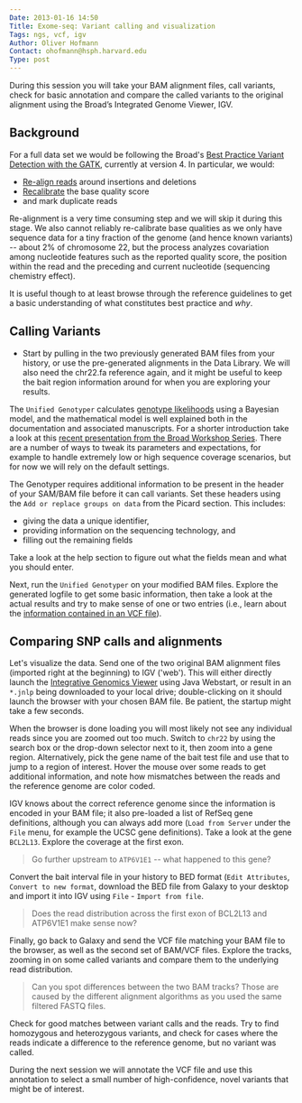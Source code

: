 ```yaml
---
Date: 2013-01-16 14:50
Title: Exome-seq: Variant calling and visualization
Tags: ngs, vcf, igv
Author: Oliver Hofmann
Contact: ohofmann@hsph.harvard.edu
Type: post
---
```


During this session you will take your BAM alignment files, call variants, check for basic annotation and compare the called variants to the original alignment using the Broad’s Integrated Genome Viewer, IGV.

## Background

For a full data set we would be following the Broad's [Best Practice Variant Detection with the GATK](http://gatkforums.broadinstitute.org/discussion/1186/best-practice-variant-detection-with-the-gatk-v4-for-release-2-0), currently at version 4. In particular, we would:

* [Re-align reads](http://www.broadinstitute.org/gsa/wiki/index.php/Local_realignment_around_indels) around insertions and deletions
* [Recalibrate](http://www.broadinstitute.org/gsa/wiki/index.php/Base_quality_score_recalibration) the base quality score
* and mark duplicate reads

Re-alignment is a very time consuming step and we will skip it during this stage. We also cannot reliably re-calibrate base qualities as we only have sequence data for a tiny fraction of the genome (and hence known variants) -- about 2% of chromosome 22, but the process analyzes covariation among nucleotide features such as the reported quality score, the position within the read and the preceding and current nucleotide (sequencing chemistry effect).

It is useful though to at least browse through the reference guidelines to get a basic understanding of what constitutes best practice and _why_.


## Calling Variants

*  Start by pulling in the two previously generated BAM files from your history, or use the pre-generated alignments in the Data Library. We will also need the chr22.fa reference again, and it might be useful to keep the bait region information around for when you are exploring your results.

The `Unified Genotyper` calculates [genotype likelihoods](http://www.broadinstitute.org/gsa/wiki/index.php/Unified_genotyper) using a Bayesian model, and the mathematical model is well explained both in the documentation and associated manuscripts. For a shorter introduction take a look at this [recent presentation from the Broad Workshop Series](https://dl.dropbox.com/u/407047/Blog/Documents/Broad_WS_GATK.pdf). There are a number of ways to tweak its parameters and expectations, for example to handle extremely low or high sequence coverage scenarios, but for now we will rely on the default settings.

The Genotyper requires additional information to be present in the header of your SAM/BAM file before it can call variants. Set these headers using the `Add or replace groups on data` from the Picard section. This includes:

* giving the data a unique identifier, 
* providing information on the sequencing technology, and
* filling out the remaining fields

Take a look at the help section to figure out what the fields mean and what you should enter.

Next, run the `Unified Genotyper` on your modified BAM files. Explore the generated logfile to get some basic information, then take a look at the actual results and try to make sense of one or two entries (i.e., learn about the [information contained in an VCF file](http://www.1000genomes.org/node/101)).


## Comparing SNP calls and alignments

Let's visualize the data. Send one of the two original BAM alignment files (imported right at the beginning) to IGV ('web'). This will either directly launch the [Integrative Genomics Viewer](http://www.broadinstitute.org/igv/) using Java Webstart, or result in an `*.jnlp` being downloaded to your local drive; double-clicking on it should launch the browser with your chosen BAM file. Be patient, the startup might take a few seconds.

When the browser is done loading you will most likely not see any individual reads since you are zoomed out too much. Switch to `chr22` by using the search box or the drop-down selector next to it, then zoom into a gene region. Alternatively, pick the gene name of the bait test file and use that to jump to a region of interest. Hover the mouse over some reads to get additional information, and note how mismatches between the reads and the reference genome are color coded.

IGV knows about the correct reference genome since the information is encoded in your BAM file; it also pre-loaded a list of RefSeq gene definitions, although you can always add more (`Load from Server` under the `File` menu, for example the UCSC gene definitions). Take a look at the gene `BCL2L13`. Explore the coverage at the first exon. 

> Go further upstream to `ATP6V1E1` -- what happened to this gene? 

Convert the bait interval file in your history to BED format (`Edit Attributes`, `Convert to new format`, download the BED file from Galaxy to your desktop and import it into IGV using `File` - `Import from file`. 

> Does the read distribution across the first exon of BCL2L13 and ATP6V1E1 make sense now?

Finally, go back to Galaxy and send the VCF file matching your BAM file to the browser, as well as the second set of BAM/VCF files. Explore the tracks, zooming in on some called variants and compare them to the underlying read distribution. 

> Can you spot differences between the two BAM tracks? Those are caused by the different alignment algorithms as you used the same filtered FASTQ files.

Check for good matches between variant calls and the reads. Try to find homozygous and heterozygous variants, and check for cases where the reads indicate a difference to the reference genome, but no variant was called.

During the next session we will annotate the VCF file and use this annotation to select a small number of high-confidence, novel variants that might be of interest.


